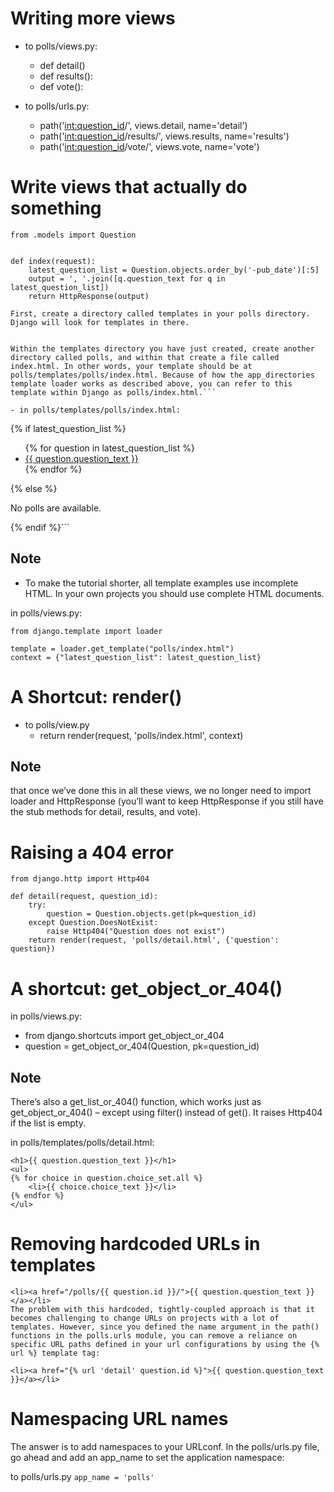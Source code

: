 # Writing more views
- to polls/views.py:
    -  def detail()
    -  def results():
    -  def vote():

- to polls/urls.py:
    - path('<int:question_id>/', views.detail, name='detail')
    - path('<int:question_id>/results/', views.results, name='results')
    - path('<int:question_id>/vote/', views.vote, name='vote')

# Write views that actually do something
```
from .models import Question


def index(request):
    latest_question_list = Question.objects.order_by('-pub_date')[:5]
    output = ', '.join([q.question_text for q in latest_question_list])
    return HttpResponse(output)
```

`First, create a directory called templates in your polls directory. Django will look for templates in there.`

```Your project’s TEMPLATES setting describes how Django will load and render templates. The default settings file configures a DjangoTemplates backend whose APP_DIRS option is set to True. By convention DjangoTemplates looks for a “templates” subdirectory in each of the INSTALLED_APPS.

Within the templates directory you have just created, create another directory called polls, and within that create a file called index.html. In other words, your template should be at polls/templates/polls/index.html. Because of how the app_directories template loader works as described above, you can refer to this template within Django as polls/index.html.```

- in polls/templates/polls/index.html:
```
{% if latest_question_list %}
    <ul>
    {% for question in latest_question_list %}
        <li><a href="/polls/{{ question.id }}/">{{ question.question_text }}</a></li>
    {% endfor %}
    </ul>
{% else %}
    <p>No polls are available.</p>
{% endif %}```


## Note
- To make the tutorial shorter, all template examples use incomplete HTML. In your own projects you should use complete HTML documents.

in polls/views.py:
```
from django.template import loader

template = loader.get_template("polls/index.html")
context = {"latest_question_list": latest_question_list}
```

# A Shortcut: render()
- to polls/view.py
    - return render(request, 'polls/index.html', context)

## Note
that once we’ve done this in all these views, we no longer need to import loader and HttpResponse (you’ll want to keep HttpResponse if you still have the stub methods for detail, results, and vote).

# Raising a 404 error
```
from django.http import Http404

def detail(request, question_id):
    try:
        question = Question.objects.get(pk=question_id)
    except Question.DoesNotExist:
        raise Http404("Question does not exist")
    return render(request, 'polls/detail.html', {'question': question})
```

# A shortcut: get_object_or_404()
in polls/views.py:
- from django.shortcuts import get_object_or_404
- question = get_object_or_404(Question, pk=question_id)

## Note
There’s also a get_list_or_404() function, which works just as get_object_or_404() – except using filter() instead of get(). It raises Http404 if the list is empty.

in polls/templates/polls/detail.html:
```
<h1>{{ question.question_text }}</h1>
<ul>
{% for choice in question.choice_set.all %}
    <li>{{ choice.choice_text }}</li>
{% endfor %}
</ul>
```

# Removing hardcoded URLs in templates
```
<li><a href="/polls/{{ question.id }}/">{{ question.question_text }}</a></li>
The problem with this hardcoded, tightly-coupled approach is that it becomes challenging to change URLs on projects with a lot of templates. However, since you defined the name argument in the path() functions in the polls.urls module, you can remove a reliance on specific URL paths defined in your url configurations by using the {% url %} template tag:

<li><a href="{% url 'detail' question.id %}">{{ question.question_text }}</a></li>
```

# Namespacing URL names
The answer is to add namespaces to your URLconf. In the polls/urls.py file, go ahead and add an app_name to set the application namespace:

to polls/urls.py
`app_name = 'polls'`
